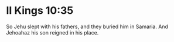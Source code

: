 # II Kings 10:35

So Jehu slept with his fathers, and they buried him in Samaria. And Jehoahaz his son reigned in his place.
